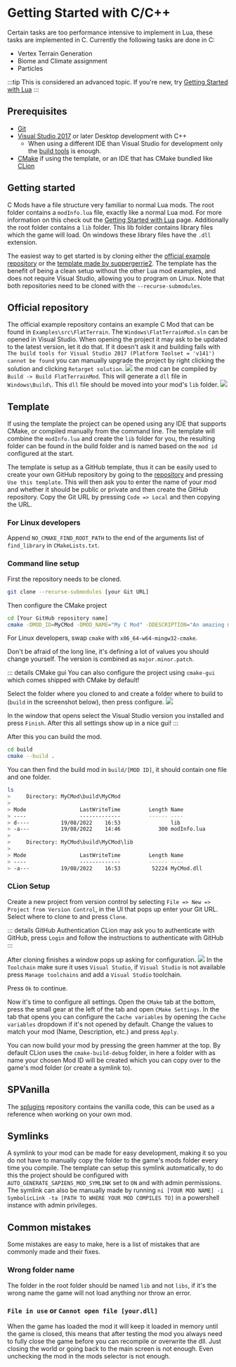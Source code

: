 # Getting Started with C/C++

Certain tasks are too performance intensive to implement in Lua, these tasks are implemented in C. 
Currently the following tasks are done in C: 
- Vertex Terrain Generation
- Biome and Climate assignment
- Particles

:::tip
This is considered an advanced topic. If you're new, try [Getting Started with Lua](/guide/lua-getting-started)
:::

## Prerequisites
- [Git](https://git-scm.com/)
- [Visual Studio 2017](https://visualstudio.microsoft.com/) or later Desktop development with C++
    - When using a different IDE than Visual Studio for development only the [build tools](https://visualstudio.microsoft.com/downloads/?q=build+tools) is enough.
- [CMake](https://cmake.org/) if using the template, or an IDE that has CMake bundled like [CLion](https://www.jetbrains.com/clion/)

## Getting started

C Mods have a file structure very familiar to normal Lua mods. The root folder contains a `modInfo.lua` file, exactly like a normal Lua mod. For more information on this check out the [Getting Started with Lua](/guide/lua-getting-started) page. Additionally the root folder contains a `lib` folder. This lib folder contains library files which the game will load. On windows these library files have the `.dll` extension.

The easiest way to get started is by cloning either the [official example repository](https://github.com/Majic-Jungle/sapiens-mod-creation/) or the [template made by suppergerrie2](https://github.com/suppergerrie2/SapiensCModTemplate). The template has the benefit of being a clean setup without the other Lua mod examples, and does not require Visual Studio, allowing you to program on Linux. Note that both repositories need to be cloned with the `--recurse-submodules`.

## Official repository

The official example repository contains an example C Mod that can be found in `Examples\src\FlatTerrain`. 
The `Windows\FlatTerrainMod.sln` can be opened in Visual Studio.
When opening the project it may ask to be updated to the latest version, let it do that. If it doesn't ask it and building fails with `The build tools for Visual Studio 2017 (Platform Toolset = 'v141') cannot be found` you can manually upgrade the project by right clicking the solution and clicking `Retarget solution`.
![](/images/docs/c-mods/visual-studio-retarget-solution.png)
 the mod can be compiled by `Build -> Build FlatTerrainMod`. This will generate a `dll` file in `Windows\Build\`. This `dll` file should be moved into your mod's `lib` folder.
![](/images/docs/c-mods/visual-studio-build-menu.png)

## Template

If using the template the project can be opened using any IDE that supports CMake, or compiled manually from the command line.
The template will combine the `modInfo.lua` and create the `lib` folder for you, the resulting folder can be found in the build folder and is named based on the `mod id` configured at the start. 

The template is setup as a GitHub template, thus it can be easily used to create your own GitHub repository by going to the [repository](https://github.com/suppergerrie2/SapiensCModTemplate) and pressing `Use this template`. This will then ask you to enter the name of your mod and whether it should be public or private and then create the GitHub repository. Copy the Git URL by pressing `Code => Local` and then copying the URL. 

### For Linux developers
Append `NO_CMAKE_FIND_ROOT_PATH` to the end of the arguments list of `find_library` in `CMakeLists.txt`.

### Command line setup

First the repository needs to be cloned.
```sh
git clone --recurse-submodules [your Git URL]
```

Then configure the CMake project
```sh
cd [Your GitHub repository name]
cmake -DMOD_ID=MyCMod -DMOD_NAME="My C Mod" -DDESCRIPTION="An amazing mod that does things in C" -DDEVELOPER="Me!" -DDEVELOPER_URL="https://example.com" -DPREVIEW_FILE="preview.png" -DMOD_MAJOR_VERSION=1 -DMOD_MINOR_VERSION=2 -DMOD_PATCH_VERSION=3 . -B build
```
For Linux developers, swap `cmake` with `x86_64-w64-mingw32-cmake`.

Don't be afraid of the long line, it's defining a lot of values you should change yourself. The version is combined as `major.minor.patch`.

::: details CMake gui
You can also configure the project using `cmake-gui` which comes shipped with CMake by default!

Select the folder where you cloned to and create a folder where to build to (`build` in the screenshot below), then press configure.
![](/images/docs/c-mods/cmake-gui.png)

In the window that opens select the Visual Studio version you installed and press `Finish`. 
After this all settings show up in a nice gui!
:::

After this you can build the mod.
```sh
cd build
cmake --build .
```

You can then find the build mod in `build/[MOD ID]`, it should contain one file and one folder.

```sh
ls
>     Directory: MyCMod\build\MyCMod
> 
> Mode                 LastWriteTime         Length Name
> ----                 -------------         ------ ----
> d----          19/08/2022    16:53                lib
> -a---          19/08/2022    14:46            300 modInfo.lua
> 
>     Directory: MyCMod\build\MyCMod\lib
> 
> Mode                 LastWriteTime         Length Name
> ----                 -------------         ------ ----
> -a---          19/08/2022    16:53          52224 MyCMod.dll
```

### CLion Setup

Create a new project from version control by selecting `File => New => Project from Version Control`, in the UI that pops up enter your Git URL. Select where to clone to and press `Clone`.

::: details GitHub Authentication
CLion may ask you to authenticate with GitHub, press `Login` and follow the instructions to authenticate with GitHub 
:::

After cloning finishes a window pops up asking for configuration.
![](/images/docs/c-mods/clion-open-project-wizard.png)
In the `Toolchain` make sure it uses `Visual Studio`, if `Visual Studio` is not available press `Manage toolchains` and add a `Visual Studio` toolchain.

Press `Ok` to continue.

Now it's time to configure all settings. Open the `CMake` tab at the bottom, press the small gear at the left of the tab and open `CMake Settings`. 
In the tab that opens you can configure the `Cache variables` by opening the `Cache variables` dropdown if it's not opened by default. Change the values to match your mod (Name, Description, etc.) and press `Apply`.

You can now build your mod by pressing the green hammer at the top. By default CLion uses the `cmake-build-debug` folder, in here a folder with as name your chosen Mod ID will be created which you can copy over to the game's mod folder (or create a symlink to).


## SPVanilla

The [splugins](https://github.com/Majic-Jungle/splugins/tree/main/SPVanilla) repository contains the vanilla code, this can be used as a reference when working on your own mod.

## Symlinks

A symlink to your mod can be made for easy development, making it so you do not have to manually copy the folder to the game's mods folder every time you compile. The template can setup this symlink automatically, to do this the project should be configured with `AUTO_GENERATE_SAPIENS_MOD_SYMLINK` set to `ON` and with admin permissions. The symlink can also be manually made by running `ni [YOUR MOD NAME] -i SymbolicLink -ta [PATH TO WHERE YOUR MOD COMPILES TO]` in a powershell instance with admin privileges.

## Common mistakes

Some mistakes are easy to make, here is a list of mistakes that are commonly made and their fixes.

### Wrong folder name
The folder in the root folder should be named `lib` and not `libs`, if it's the wrong name the game will not load anything nor throw an error.

### `File in use` or `Cannot open file [your.dll]` 
When the game has loaded the mod it will keep it loaded in memory until the game is closed, this means that after testing the mod you always need to fully close the game before you can recompile or overwrite the dll. Just closing the world or going back to the main screen is not enough.
Even unchecking the mod in the mods selector is not enough.